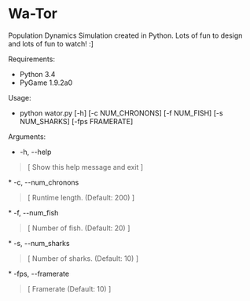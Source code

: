 Wa-Tor
======

Population Dynamics Simulation created in Python. 
Lots of fun to design and lots of fun to watch! :]


Requirements:
* Python 3.4
* PyGame 1.9.2a0

Usage: 
* python wator.py [-h] [-c NUM_CHRONONS] [-f NUM_FISH] [-s NUM_SHARKS] [-fps FRAMERATE]

Arguments:
*  -h, --help 
<blockquote>[ Show this help message and exit ]</blockquote>
*  -c, --num_chronons 
<blockquote>[ Runtime length. (Default: 200) ]</blockquote>
*  -f, --num_fish 
<blockquote>[ Number of fish. (Default: 20) ]</blockquote>
*  -s, --num_sharks 
<blockquote>[ Number of sharks. (Default: 10) ]</blockquote>
* -fps, --framerate 
<blockquote>[ Framerate (Default: 10) ]</blockquote>
